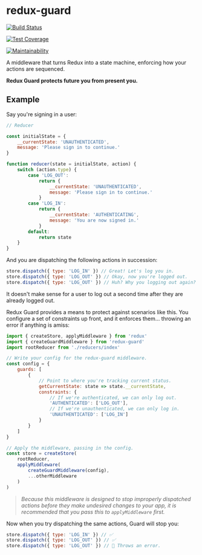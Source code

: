 # redux-guard

[![Build Status](https://travis-ci.org/verygoodsoftware/redux-guard.svg?branch=master)](https://travis-ci.org/verygoodsoftware/redux-guard)

[![Test Coverage](https://api.codeclimate.com/v1/badges/1e422e77c9eda15630e1/test_coverage)](https://codeclimate.com/github/verygoodsoftware/redux-guard/test_coverage)

[![Maintainability](https://api.codeclimate.com/v1/badges/1e422e77c9eda15630e1/maintainability)](https://codeclimate.com/github/verygoodsoftware/redux-guard/maintainability)

A middleware that turns Redux into a state machine, enforcing
how your actions are sequenced.

**Redux Guard protects future you from present you.**

## Example

Say you're signing in a user:

```javascript
// Reducer

const initialState = {
    __currentState: 'UNAUTHENTICATED',
    message: 'Please sign in to continue.'
}

function reducer(state = initialState, action) {
    switch (action.type) {
        case 'LOG_OUT':
            return {
                __currentState: 'UNAUTHENTICATED',
                message: 'Please sign in to continue.'
            }
        case 'LOG_IN':
            return {
                __currentState: 'AUTHENTICATING',
                message: 'You are now signed in.'
            }
        default:
            return state
    }
}
```

And you are dispatching the following actions in succession:

```javascript
store.dispatch({ type: 'LOG_IN' }) // Great! Let's log you in.
store.dispatch({ type: 'LOG_OUT' }) // Okay, now you're logged out.
store.dispatch({ type: 'LOG_OUT' }) // Huh? Why you logging out again?
```

It doesn't make sense for a user to log out a second time after they are
already logged out.

Redux Guard provides a means to protect against scenarios like this. You
configure a set of constraints up front, and it enforces them... throwing an
error if anything is amiss:

```javascript
import { createStore, applyMiddleware } from 'redux'
import { createGuardMiddleware } from 'redux-guard'
import rootReducer from './reducers/index'

// Write your config for the redux-guard middleware.
const config = {
    guards: [
        {
            // Point to where you're tracking current status.
            getCurrentState: state => state.__currentState,
            constraints: {
                // If we're authenticated, we can only log out.
                'AUTHENTICATED': ['LOG_OUT'],
                // If we're unauthenticated, we can only log in.
                'UNAUTHENTICATED': ['LOG_IN']
            }
        }
    ]
}

// Apply the middleware, passing in the config.
const store = createStore(
    rootReducer,
    applyMiddleware(
        createGuardMiddleware(config),
        ...otherMiddleware
    )
)
```

> *Because this middleware is designed to stop improperly dispatched actions
before they make undesired changes to your app, it is recommended that you pass
this to `applyMiddleware` first.*

Now when you try dispatching the same actions, Guard will stop you:

```javascript
store.dispatch({ type: 'LOG_IN' }) // ✅
store.dispatch({ type: 'LOG_OUT' }) // ✅
store.dispatch({ type: 'LOG_OUT' }) // 🚫 Throws an error.
```
